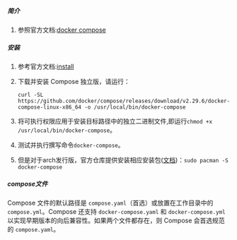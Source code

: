 ##### 简介

1. 参照官方文档:[docker compose](https://docs.docker.com/compose/intro/compose-application-model/)





##### 安装

1. 参考官方文档:[install](https://docs.docker.com/compose/install/standalone/)

2. 下载并安装 Compose 独立版，请运行：

   ```console
   curl -SL https://github.com/docker/compose/releases/download/v2.29.6/docker-compose-linux-x86_64 -o /usr/local/bin/docker-compose
   ```

3. 将可执行权限应用于安装目标路径中的独立二进制文件,即运行`chmod +x /usr/local/bin/docker-compose`。

4. 测试并执行撰写命令`docker-compose`。

5. 但是对于arch发行版，官方仓库提供安装相应安装包([文档](https://wiki.archlinuxcn.org/zh-hans/Docker#Docker_Compose))：`sudo pacman -S docker-compose`

   



##### compose文件

Compose 文件的默认路径是 `compose.yaml`（首选）或放置在工作目录中的 `compose.yml`。Compose 还支持 `docker-compose.yaml` 和 `docker-compose.yml` 以实现早期版本的向后兼容性。如果两个文件都存在，则 Compose 会首选规范的 `compose.yaml`。

